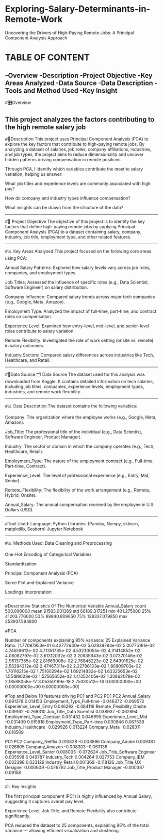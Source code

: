 # Exploring-Salary-Determinants-in-Remote-Work
Uncovering the Drivers of High-Paying Remote Jobs: A Principal Component Analysis Approach
# TABLE OF CONTENT
-Overview
-Description
-Project Objective
-Key Areas Analyzed
-Data Source
-Data Description
-Tools and Method Used
-Key Insight
---

#🎛Overview

This project analyzes the factors contributing to the high remote salary job
---
#💎Description
This project uses Principal Component Analysis (PCA) to explore the key factors that contribute to high-paying remote jobs. By analyzing a dataset of salaries, job roles, company affiliations, industries, and job types, the project aims to reduce dimensionality and uncover hidden patterns driving compensation in remote positions.

Through PCA, I identify which variables contribute the most to salary variation, helping us answer:

What job titles and experience levels are commonly associated with high pay?

How do company and industry types influence compensation?

What insights can be drawn from the structure of the data?

---
#🎯 Project Objective
The objective of this project is to identify the key factors that define high-paying remote jobs by applying Principal Component Analysis (PCA) to a dataset containing salary, company, industry, job title, employment type, and other related features.

---

#📊 Key Areas Analyzed
This project focused on the following core areas using PCA:

Annual Salary Patterns: Explored how salary levels vary across job roles, companies, and employment types.

Job Titles: Assessed the influence of specific roles (e.g., Data Scientist, Software Engineer) on salary distribution.

Company Influence: Compared salary trends across major tech companies (e.g., Google, Meta, Amazon).

Employment Type: Analyzed the impact of full-time, part-time, and contract roles on compensation.

Experience Level: Examined how entry-level, mid-level, and senior-level roles contribute to salary variation.

Remote Flexibility: Investigated the role of work setting (onsite vs. remote) in salary outcomes.

Industry Sectors: Compared salary differences across industries like Tech, Healthcare, and Retail.

---

#🎹Data Source
🗂️ Data Source
The dataset used for this analysis was downloaded from Kaggle. It contains detailed information on tech salaries, including job titles, companies, experience levels, employment types, industries, and remote work flexibility.

---

#📊 Data Description
The dataset contains the following variables:

Company: The organization where the employee works (e.g., Google, Meta, Amazon).

Job_Title: The professional title of the individual (e.g., Data Scientist, Software Engineer, Product Manager).

Industry: The sector or domain in which the company operates (e.g., Tech, Healthcare, Retail).

Employment_Type: The nature of the employment contract (e.g., Full-time, Part-time, Contract).

Experience_Level: The level of professional experience (e.g., Entry, Mid, Senior).

Remote_Flexibility: The flexibility of the work arrangement (e.g., Remote, Hybrid, Onsite).

Annual_Salary: The annual compensation received by the employee in U.S. Dollars (USD).

---

#Tool Used:
Language: Python
Libraries: (Pandas, Numpy, sklearn, matplotlib, Seaborn)
Jupyter Notebook

---


#📊 Methods Used:
Data Cleaning and Preprocessing

One-Hot Encoding of Categorical Variables

Standardization

Principal Component Analysis (PCA)

Scree Plot and Explained Variance

Loadings Interpretation

---
 #Descriptive Statistics Of The Numerical Variable
      Annual_Salary
count     500.000000
mean    91583.001369
std     66189.317251
min       401.275080
25%     41203.776000
50%     89840.809650
75%    138337.079850
max    253907.594800


#PCA

Number of components explaining 95% variance: 25
Explained Variance Ratio:
 [1.77097953e-01 6.42772640e-02 5.62838784e-02 5.00775181e-02
 4.74559612e-02 4.71351735e-02 4.53230055e-02 4.31414852e-02
 4.06062797e-02 3.61312032e-02 3.20635943e-02 3.07370146e-02
 2.96137355e-02 2.81669008e-02 2.76845223e-02 2.64991625e-02
 2.56294212e-02 2.47467311e-02 2.22786103e-02 1.86809703e-02
 1.76116215e-02 1.75160294e-02 1.69214832e-02 1.63325653e-02
 1.55199028e-02 1.52565652e-02 1.41252405e-02 1.30862078e-02
 2.18568058e-17 3.05350169e-18 2.75030512e-18 0.00000000e+00
 0.00000000e+00 0.00000000e+00]

 #Top and Below 10 features driving PC1 and PC2
 PC1	PC2
Annual_Salary	0.991378	0.014153
Employment_Type_Full-time	-0.046372	-0.069572
Experience_Level_Entry	0.046292	-0.084118
Remote_Flexibility_Onsite	0.039162	-0.268310
Job_Title_Data Scientist	0.038937	-0.062894
Employment_Type_Contract	0.031432	0.046995
Experience_Level_Mid	-0.031409	0.015918
Employment_Type_Part-time	0.030848	0.067539
Industry_Healthcare	-0.029926	0.013224
Company_Meta	-0.028311	0.018509

PC1	PC2
Company_Netflix	0.010328	-0.003896
Company_Adobe	0.009381	0.026805
Company_Amazon	-0.008303	-0.063136
Experience_Level_Senior	0.006005	-0.072624
Job_Title_Software Engineer	0.005598	0.049787
Industry_Tech	0.004264	0.027753
Company_IBM	0.002398	0.023129
Industry_Retail	0.001369	-0.118126
Job_Title_UX Designer	0.000609	-0.076792
Job_Title_Product Manager	-0.000387	0.09158

---

#💡 Key Insights

The first principal component (PC1) is highly influenced by Annual Salary, suggesting it captures overall pay level.

Experience Level, Job Title, and Remote Flexibility also contribute significantly.

PCA reduced the dataset to 25 components, explaining 95% of the total variance — allowing efficient visualization and clustering.



 





